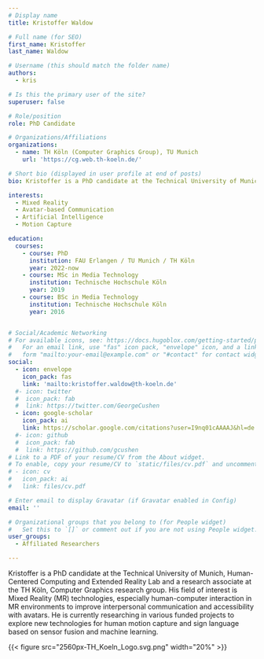 ```yaml
---
# Display name
title: Kristoffer Waldow

# Full name (for SEO)
first_name: Kristoffer
last_name: Waldow

# Username (this should match the folder name)
authors:
  - kris

# Is this the primary user of the site?
superuser: false

# Role/position
role: PhD Candidate

# Organizations/Affiliations
organizations:
  - name: TH Köln (Computer Graphics Group), TU Munich
    url: 'https://cg.web.th-koeln.de/'

# Short bio (displayed in user profile at end of posts)
bio: Kristoffer is a PhD candidate at the Technical University of Munich, Human-Centered Computing and Extended Reality Lab and a research associate at the TH Köln, Computer Graphics research group. His field of interest is Mixed Reality (MR) technologies, especially human-computer interaction in MR environments to improve interpersonal communication and accessibility with avatars.

interests:
  - Mixed Reality
  - Avatar-based Communication
  - Artificial Intelligence
  - Motion Capture

education:
  courses:
    - course: PhD 
      institution: FAU Erlangen / TU Munich / TH Köln
      year: 2022-now
    - course: MSc in Media Technology 
      institution: Technische Hochschule Köln
      year: 2019
    - course: BSc in Media Technology  
      institution: Technische Hochschule Köln
      year: 2016


# Social/Academic Networking
# For available icons, see: https://docs.hugoblox.com/getting-started/page-builder/#icons
#   For an email link, use "fas" icon pack, "envelope" icon, and a link in the
#   form "mailto:your-email@example.com" or "#contact" for contact widget.
social:
  - icon: envelope
    icon_pack: fas
    link: 'mailto:kristoffer.waldow@th-koeln.de'
  #- icon: twitter
  #  icon_pack: fab
  #  link: https://twitter.com/GeorgeCushen
  - icon: google-scholar
    icon_pack: ai
    link: https://scholar.google.com/citations?user=I9nq01cAAAAJ&hl=de
  #- icon: github
  #  icon_pack: fab
  #  link: https://github.com/gcushen
# Link to a PDF of your resume/CV from the About widget.
# To enable, copy your resume/CV to `static/files/cv.pdf` and uncomment the lines below.
# - icon: cv
#   icon_pack: ai
#   link: files/cv.pdf

# Enter email to display Gravatar (if Gravatar enabled in Config)
email: ''

# Organizational groups that you belong to (for People widget)
#   Set this to `[]` or comment out if you are not using People widget.
user_groups:
  - Affiliated Researchers

---
```


Kristoffer is a PhD candidate at the Technical University of Munich, Human-Centered Computing and Extended Reality Lab and a research associate at the TH Köln, Computer Graphics research group. His field of interest is Mixed Reality (MR) technologies, especially human-computer interaction in MR environments to improve interpersonal communication and accessibility with avatars. He is currently researching in various funded projects to explore new technologies for human motion capture and sign language based on sensor fusion and machine learning.


{{< figure src="2560px-TH_Koeln_Logo.svg.png" width="20%" >}}
